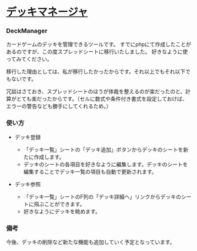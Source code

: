 # [デッキマネージャ](https://docs.google.com/spreadsheets/d/e/2PACX-1vT-j--XRbpSrMgvWaG6Jvrj96tnNanU2cM8kTRWqcnsncK8uG8VBstp4F3YbeCDhTu6yW0_Cbejzy2I/pubhtml)

### DeckManager

カードゲームのデッキを管理できるツールです。
すでにphpにて作成したことがあるのですが、この度スプレッドシートに移行いたしました。
好きなように使ってみてください。

移行した理由としては、私が移行したかったからです。それ以上でもそれ以下でもないです。


冗談はさておき、スプレッドシートのほうが体裁を整えるのが楽だったのと、計算がとても楽だったからです。（セルに数式や条件付き書式を設定しておけば、エラーの警告なども勝手にしてくれるため。）

### 使い方

- デッキ登録
  - 「デッキ一覧」シートの「デッキ追加」ボタンからデッキのシートを新たに作成します。
  - デッキのシートの各項目を好きなように編集します。デッキのシートを編集することでデッキ一覧の項目も自動で更新されます。

- デッキ参照
  - 「デッキ一覧」シートのF列の「デッキ詳細へ」リンクからデッキのシートに飛ぶことができます。
  - 好きなようにデッキを眺めます。

### 備考

今後、デッキの削除など新たな機能も追加していく予定となっています。

